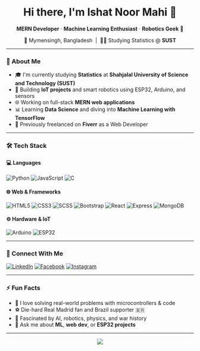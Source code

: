 
<h1 align="center">Hi there, I'm Ishat Noor Mahi 👋</h1>

<p align="center">
  <b>MERN Developer</b> · <b>Machine Learning Enthusiast</b> · <b>Robotics Geek</b> 🤖  
</p>

<p align="center">
  📍 Mymensingh, Bangladesh &nbsp;|&nbsp; 🧑‍🎓 Studying Statistics @ <b>SUST</b>
</p>

---

### 🚀 About Me

- 🎓 I'm currently studying **Statistics** at **Shahjalal University of Science and Technology (SUST)**
- 🤖 Building **IoT projects** and smart robotics using ESP32, Arduino, and sensors
- 🌐 Working on full-stack **MERN web applications**
- 📊 Learning **Data Science** and diving into **Machine Learning with TensorFlow**
- 💼 Previously freelanced on **Fiverr** as a Web Developer

---

### 🛠️ Tech Stack

#### 💻 Languages
![Python](https://img.shields.io/badge/Python-3670A0?style=for-the-badge&logo=python&logoColor=white)
![JavaScript](https://img.shields.io/badge/JavaScript-F0DB4F?style=for-the-badge&logo=javascript&logoColor=black)
![C](https://img.shields.io/badge/C-00599C?style=for-the-badge&logo=c&logoColor=white)

#### 🌐 Web & Frameworks
![HTML5](https://img.shields.io/badge/HTML5-E34F26?style=for-the-badge&logo=html5&logoColor=white)
![CSS3](https://img.shields.io/badge/CSS3-1572B6?style=for-the-badge&logo=css3&logoColor=white)
![SCSS](https://img.shields.io/badge/SCSS-CC6699?style=for-the-badge&logo=sass&logoColor=white)
![Bootstrap](https://img.shields.io/badge/Bootstrap-7952B3?style=for-the-badge&logo=bootstrap&logoColor=white)
![React](https://img.shields.io/badge/React-20232A?style=for-the-badge&logo=react&logoColor=61DAFB)
![Express](https://img.shields.io/badge/Express.js-404D59?style=for-the-badge)
![MongoDB](https://img.shields.io/badge/MongoDB-4EA94B?style=for-the-badge&logo=mongodb&logoColor=white)

#### ⚙️ Hardware & IoT
![Arduino](https://img.shields.io/badge/Arduino-00979D?style=for-the-badge&logo=arduino&logoColor=white)
![ESP32](https://img.shields.io/badge/ESP32-3C3C3C?style=for-the-badge&logo=espressif&logoColor=white)

---

### 🔗 Connect With Me

<p align="left">
  <a href="https://linkedin.com/in/mahi01" target="_blank"><img alt="LinkedIn" src="https://img.shields.io/badge/LinkedIn-0A66C2?style=for-the-badge&logo=linkedin&logoColor=white"/></a>
  <a href="https://fb.com/inm787" target="_blank"><img alt="Facebook" src="https://img.shields.io/badge/Facebook-1877F2?style=for-the-badge&logo=facebook&logoColor=white"/></a>
  <a href="https://instagram.com/n_ordinary__kid___" target="_blank"><img alt="Instagram" src="https://img.shields.io/badge/Instagram-E4405F?style=for-the-badge&logo=instagram&logoColor=white"/></a>
</p>

---

### ⚡ Fun Facts

- 🧠 I love solving real-world problems with microcontrollers & code
- ⚽ Die-hard Real Madrid fan and Brazil supporter 🇧🇷
- 🧪 Fascinated by AI, robotics, physics, and war history
- 💬 Ask me about **ML**, **web dev**, or **ESP32 projects**

---

<p align="center">
  <img src="https://capsule-render.vercel.app/api?type=waving&color=gradient&height=200&section=footer"/>
</p>
